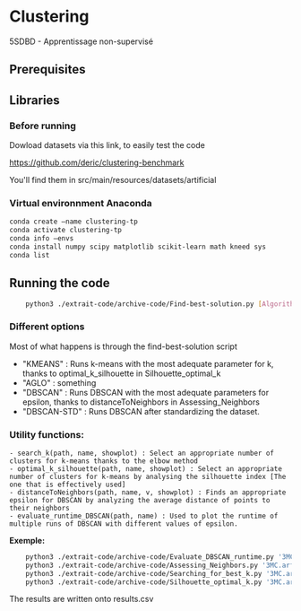 # Clustering
5SDBD - Apprentissage non-supervisé

## Prerequisites

## Libraries

### Before running

Dowload datasets via this link, to easily test the code

https://github.com/deric/clustering-benchmark

You'll find them in src/main/resources/datasets/artificial

### Virtual environnment Anaconda

```bash
conda create –name clustering-tp
conda activate clustering-tp 
conda info –envs
conda install numpy scipy matplotlib scikit-learn math kneed sys
conda list

```

## Running the code
```bash
    python3 ./extrait-code/archive-code/Find-best-solution.py [Algorithm] "[Dataset]
```

### Different options

Most of what happens is through the find-best-solution script

- "KMEANS" : Runs k-means with the most adequate parameter for k, thanks to optimal_k_silhouette in Silhouette_optimal_k
- "AGLO" : something
- "DBSCAN" : Runs DBSCAN with the most adequate parameters for epsilon, thanks to distanceToNeighbors in Assessing_Neighbors
- "DBSCAN-STD" : Runs DBSCAN after standardizing the dataset. 


### Utility functions:

    - search_k(path, name, showplot) : Select an appropriate number of clusters for k-means thanks to the elbow method
    - optimal_k_silhouette(path, name, showplot) : Select an appropriate number of clusters for k-means by analysing the silhouette index [The one that is effectively used]
    - distanceToNeighbors(path, name, v, showplot) : Finds an appropriate epsilon for DBSCAN by analyzing the average distance of points to their neighbors
    - evaluate_runtime_DBSCAN(path, name) : Used to plot the runtime of multiple runs of DBSCAN with different values of epsilon.

**Exemple:**

```bash
    python3 ./extrait-code/archive-code/Evaluate_DBSCAN_runtime.py '3MC.arff'
    python3 ./extrait-code/archive-code/Assessing_Neighbors.py '3MC.arff' 5
    python3 ./extrait-code/archive-code/Searching_for_best_k.py '3MC.arff'
    python3 ./extrait-code/archive-code/Silhouette_optimal_k.py '3MC.arff'

```

The results are written onto results.csv 
